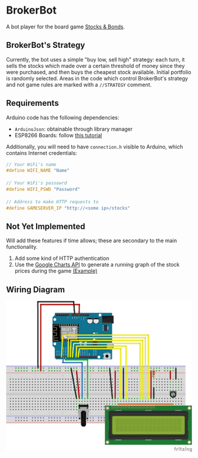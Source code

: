 # BrokerBot
A bot player for the board game [Stocks & Bonds](https://boardgamegeek.com/boardgame/1590/stocks-bonds).

## BrokerBot's Strategy
Currently, the bot uses a simple "buy low, sell high" strategy: each turn, it sells the stocks which made over a certain threshold of money since they were purchased, and then buys the cheapest stock available. Initial portfolio is randomly selected. Areas in the code which control BrokerBot's strategy and not game rules are marked with a `//STRATEGY` comment.

## Requirements
Arduino code has the following dependencies:
- `ArduinoJson`: obtainable through library manager
- ESP8266 Boards: follow [this tutorial](https://randomnerdtutorials.com/how-to-install-esp8266-board-arduino-ide/)

Additionally, you will need to have `connection.h` visible to Arduino, which contains Internet credentials:
```c
// Your WiFi's name
#define WIFI_NAME "Name"

// Your WiFi's passowrd
#define WIFI_PSWD "Password"

// Address to make HTTP requests to
#define GAMESERVER_IP "http://<some ip>/stocks"
```

## Not Yet Implemented
Will add these features if time allows; these are secondary to the main functionality.
1. Add some kind of HTTP authentication
2. Use the [Google Charts API](https://developers.google.com/chart/interactive/docs/gallery/linechart) to generate a running graph of the stock prices during the game [(Example)](https://jsfiddle.net/6va5r8yq/5/)

## Wiring Diagram
![](project_assets/BrokerBot_diagram.png)
